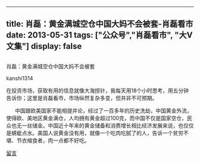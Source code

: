 
---
title:  肖磊：黄金满城空仓中国大妈不会被套-肖磊看市
date: 2013-05-31
tags: ["公众号","肖磊看市", "大V文集"]
display: false
---


## 



肖磊：黄金满城空仓中国大妈不会被套




kanshi1314




在投资市场，获取有用的信息就像大海捞针，我每天用18个小时思考，用五分钟告诉你；这里是肖磊看市，市场纵然复杂多变，但并非不可预期。


 &nbsp; &nbsp; &nbsp; 中国跟欧美国家不能相提并论，经过了一百多年的历史洗劫，中国黄金外流，使得欧、美地区黄金满仓，人均拥有黄金超过100克，而中国不仅是国家空仓，民众也无一丝储金。中国近十年来的黄金储备和消费增长相比经济发展来说，也仅仅是蜻蜓点水。美国人说黄金没有用，就像一个吃肉吃腻了的人，告诉一个贫穷不堪、节衣缩食者，肉一点都不好吃。









[留言](javascript:;)


